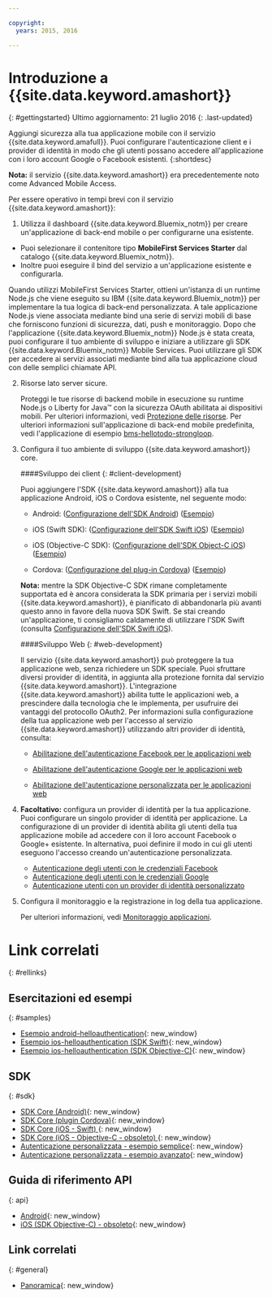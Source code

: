 ```yaml
---

copyright:
  years: 2015, 2016

---
```



# Introduzione a {{site.data.keyword.amashort}}
{: #gettingstarted}
Ultimo aggiornamento: 21 luglio 2016
{: .last-updated}

Aggiungi sicurezza alla tua applicazione mobile con il servizio {{site.data.keyword.amafull}}. Puoi configurare l'autenticazione client e i provider di identità in modo che gli utenti possano accedere all'applicazione con i loro account Google o Facebook esistenti.
{:shortdesc}

**Nota:** il servizio {{site.data.keyword.amashort}} era precedentemente noto come Advanced Mobile Access.


Per essere operativo in tempi brevi con il servizio {{site.data.keyword.amashort}}:

1. Utilizza il dashboard {{site.data.keyword.Bluemix_notm}} per creare un'applicazione di back-end mobile o per configurarne una esistente.
  - Puoi selezionare il contenitore tipo **MobileFirst Services Starter** dal catalogo {{site.data.keyword.Bluemix_notm}}.
  - Inoltre puoi eseguire il bind del servizio a un'applicazione esistente e configurarla. 

   Quando utilizzi MobileFirst Services Starter, ottieni un'istanza di un runtime Node.js che viene eseguito su IBM {{site.data.keyword.Bluemix_notm}} per implementare la tua logica di back-end personalizzata. A tale applicazione Node.js viene associata mediante bind una serie di servizi mobili di base che forniscono funzioni di sicurezza, dati, push e monitoraggio. Dopo che l'applicazione {{site.data.keyword.Bluemix_notm}} Node.js è stata creata, puoi configurare il tuo ambiente di sviluppo e iniziare a utilizzare
gli SDK {{site.data.keyword.Bluemix_notm}} Mobile Services. Puoi utilizzare gli SDK per accedere ai servizi associati mediante bind alla tua applicazione cloud con delle semplici chiamate API.
  
2. Risorse lato server sicure.

   Proteggi le tue risorse di backend mobile in esecuzione su runtime Node.js o Liberty for Java&trade; con la sicurezza OAuth abilitata ai dispositivi mobili. Per ulteriori informazioni, vedi [Protezione delle risorse](protecting-resources.html).
   Per ulteriori informazioni sull'applicazione di back-end mobile predefinita, vedi l'applicazione di esempio [bms-hellotodo-strongloop](https://github.com/ibm-bluemix-mobile-services/bms-hellotodo-strongloop).

3. Configura il tuo ambiente di sviluppo {{site.data.keyword.amashort}} core. 
   
	####Sviluppo dei client
   {: #client-development}
   
	Puoi aggiungere l'SDK {{site.data.keyword.amashort}} alla tua applicazione Android, iOS o Cordova esistente, nel seguente modo:
   * Android: ([Configurazione dell'SDK Android](getting-started-android.html)) ([Esempio](https://github.com/ibm-bluemix-mobile-services/bms-samples-android-helloauthentication))
  
   * iOS (Swift SDK): ([Configurazione dell'SDK Swift iOS](getting-started-ios-swift-sdk.html))
      ([Esempio](https://github.com/ibm-bluemix-mobile-services/bms-samples-swift-helloauthentication))
  
   * iOS (Objective-C SDK): ([Configurazione dell'SDK Object-C iOS](getting-started-ios.html)) ([Esempio](https://github.com/ibm-bluemix-mobile-services/bms-samples-ios-helloauthentication))

   * Cordova: ([Configurazione del plug-in Cordova](getting-started-cordova.html)) ([Esempio](https://github.com/ibm-bluemix-mobile-services/bms-samples-cordova-helloauthentication))
   
   **Nota:** mentre la SDK Objective-C SDK rimane completamente supportata ed è ancora considerata la SDK primaria per i servizi mobili {{site.data.keyword.amashort}}, è pianificato di abbandonarla più avanti questo anno in favore della nuova SDK Swift. Se stai creando un'applicazione, ti consigliamo caldamente di utilizzare l'SDK Swift (consulta [Configurazione dell'SDK Swift iOS](getting-started-ios-swift-sdk.html)).

	####Sviluppo Web
   {: #web-development}

   Il servizio {{site.data.keyword.amashort}} può proteggere la tua applicazione web, senza richiedere un SDK speciale. Puoi sfruttare diversi provider di identità, in aggiunta alla protezione fornita dal servizio {{site.data.keyword.amashort}}. L'integrazione {{site.data.keyword.amashort}} abilita tutte le applicazioni web, a prescindere dalla tecnologia che le implementa, per usufruire dei vantaggi del protocollo OAuth2. Per informazioni sulla configurazione della tua applicazione web per l'accesso al servizio {{site.data.keyword.amashort}} utilizzando altri provider di identità, consulta:

    * [Abilitazione dell'autenticazione Facebook per le applicazioni web ](facebook-auth-web.html)
              
    * [Abilitazione dell'autenticazione Google per le applicazioni web ](google-auth-web.html)
              
    * [Abilitazione dell'autenticazione personalizzata per le applicazioni web ](custom-auth-web.html)
              
4. **Facoltativo:** configura un provider di identità per la tua applicazione. Puoi configurare un singolo provider di identità per applicazione. La configurazione di un provider di identità abilita gli utenti della tua applicazione mobile ad accedere con il loro             account Facebook o Google+ esistente. In alternativa, puoi definire il modo in cui gli utenti eseguono l'accesso creando
             un'autenticazione personalizzata.
   * [Autenticazione degli utenti con le credenziali Facebook](facebook-auth-overview.html)
   * [Autenticazione degli utenti con le credenziali Google](google-auth-overview.html)
   * [Autenticazione utenti con un provider di identità personalizzato](custom-auth.html)

5. Configura il monitoraggio e la registrazione in log della tua applicazione.

    Per ulteriori informazioni, vedi [Monitoraggio applicazioni](app-monitoring.html).

# Link correlati
{: #rellinks}

## Esercitazioni ed esempi
{: #samples}
* [Esempio android-helloauthentication](https://github.com/ibm-bluemix-mobile-services/bms-samples-android-helloauthentication){: new_window}
* [Esempio ios-helloauthentication (SDK Swift)](https://github.com/ibm-bluemix-mobile-services/bms-samples-swift-helloauthentication){: new_window}
* [Esempio ios-helloauthentication (SDK Objective-C)](https://github.com/ibm-bluemix-mobile-services/bms-samples-ios-helloauthentication){: new_window}

## SDK
{: #sdk}
* [SDK Core (Android)](https://github.com/ibm-bluemix-mobile-services/bms-clientsdk-android-core){: new_window}
* [SDK Core (plugin Cordova)](https://github.com/ibm-bluemix-mobile-services/bms-clientsdk-cordova-plugin-core){: new_window}
* [SDK Core (iOS - Swift) ](https://github.com/ibm-bluemix-mobile-services/bms-clientsdk-swift-core){: new_window}
* [SDK Core (iOS - Objective-C - obsoleto) ](https://hub.jazz.net/git/bluemixmobilesdk/imf-ios-sdk/archive?revstr=master){: new_window}
* [Autenticazione personalizzata - esempio semplice](https://github.com/ibm-bluemix-mobile-services/bms-mca-custom-identity-provider-sample){: new_window}
* [Autenticazione personalizzata - esempio avanzato](https://github.com/ibm-bluemix-mobile-services/bms-mca-custom-identity-provider-with-user-management){: new_window}

## Guida di riferimento API
{: api}
* [Android](https://console.{DomainName}/docs/api/content/api/mobilefirst/android/core-api-doc/overview-summary.html){: new_window}
* [iOS (SDK Objective-C) - obsoleto](https://console.{DomainName}/docs/api/content/api/mobilefirst/ios/IMFCore_api-doc/html/index.html){: new_window}


## Link correlati
{: #general}
* [Panoramica](overview.html){: new_window}
